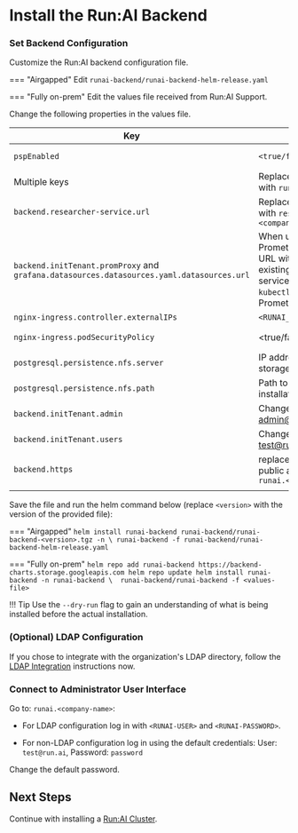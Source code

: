 
# Install the Run:AI Backend 

### Set Backend Configuration

Customize the Run:AI backend configuration file.

=== "Airgapped"
    Edit `runai-backend/runai-backend-helm-release.yaml`

=== "Fully on-prem"
    Edit the values file received from Run:AI Support.  


Change the following properties in the values file. 

|  Key     |   Change   | Description |
|----------|----------|-------------| 
| `pspEnabled` | `<true/false>` | Set to `true` if using [PodSecurityPolicy](https://kubernetes.io/docs/concepts/policy/pod-security-policy/){target=_blank} | 
| Multiple keys | Replace`backend.run.ai` with  `runai.<company-name>` | URL to the Backend User Interface  | 
| `backend.researcher-service.url` | Replace`researcher.run.ai` with  `researcher.runai.<company-name>` | URL to the Researcher User Interface  |  
| `backend.initTenant.promProxy` and `grafana.datasources.datasources.yaml.datasources.url` | When using an existing Promethues, replace this URL with the URL of the existing Prometheus service (obtain by running `kubectl get svc` on the Prometheus namespace) | Internal URL to Promethues server |
| `nginx-ingress.controller.externalIPs` | `<RUNAI_IP_ADDRESS>` | IP address allocated for Run:AI.  |
| `nginx-ingress.podSecurityPolicy` | <true/false> | If using both `PodSecurityPolicy` and `nginx`, set to true |
| `postgresql.persistence.nfs.server` |  IP address for network file storage ||
| `postgresql.persistence.nfs.path` |  Path to dedicated Run:AI installation folder on NFS | Folder should be pre-created and have full access rights |
| `backend.initTenant.admin` | Change password for admin@run.ai | This user is the master Backend Administrator | 
| `backend.initTenant.users` | Change password for test@run.ai | This user is the first cluster user | 
| `backend.https` | replace `key` and `crt` with public and private keys for `runai.<company-name>` |
|<img width=500/>|||



Save the file and run the helm command below (replace `<version>` with the version of the provided file):


=== "Airgapped"
    ```
    helm install runai-backend runai-backend/runai-backend-<version>.tgz -n \
        runai-backend -f runai-backend/runai-backend-helm-release.yaml 
    ```

=== "Fully on-prem"
    ```
    helm repo add runai-backend https://backend-charts.storage.googleapis.com
    helm repo update
    helm install runai-backend -n runai-backend \ 
        runai-backend/runai-backend -f <values-file> 
    ```


!!! Tip
    Use the  `--dry-run` flag to gain an understanding of what is being installed before the actual installation. 



### (Optional) LDAP Configuration

If you chose to integrate with the organization's LDAP directory, follow the [LDAP Integration](ldap-integration.md) instructions now.

### Connect to Administrator User Interface

Go to: `runai.<company-name>`: 

* For LDAP configuration log in with `<RUNAI-USER>` and `<RUNAI-PASSWORD>`.

* For non-LDAP configuration log in using the default credentials: User: `test@run.ai`, Password: `password`

Change the default password.


## Next Steps

Continue with installing a [Run:AI Cluster](cluster.md).

